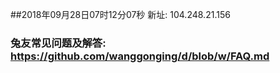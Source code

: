 ##2018年09月28日07时12分07秒 新址: 104.248.21.156
### 兔友常见问题及解答: https://github.com/wanggonging/d/blob/w/FAQ.md
